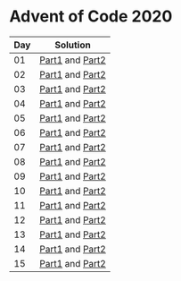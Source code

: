 # Advent of Code 2020

|Day|Solution|
|---|---|
|01 | [Part1](src/day01/part01.kt) and [Part2](src/day01/part02.kt)|
|02 | [Part1](src/day02/part01.kt) and [Part2](src/day02/part02.kt)|
|03 | [Part1](src/day03/part01.kt) and [Part2](src/day03/part02.kt)|
|04 | [Part1](src/day04/part01.kt) and [Part2](src/day04/part02.kt)|
|05 | [Part1](src/day05/part01.kt) and [Part2](src/day05/part02.kt)|
|06 | [Part1](src/day06/part01.kt) and [Part2](src/day06/part02.kt)|
|07 | [Part1](src/day07/part01.kt) and [Part2](src/day07/part02.kt)|
|08 | [Part1](src/day08/part01.kt) and [Part2](src/day08/part02.kt)|
|09 | [Part1](src/day09/part01.kt) and [Part2](src/day09/part02.kt)|
|10 | [Part1](src/day10/part01.kt) and [Part2](src/day10/part02.kt)|
|11 | [Part1](src/day11/part01.kt) and [Part2](src/day11/part02.kt)|
|12 | [Part1](src/day12/part01.kt) and [Part2](src/day12/part02.kt)|
|13 | [Part1](src/day13/part01.kt) and [Part2](src/day13/part02.kt)|
|14 | [Part1](src/day14/part01.kt) and [Part2](src/day14/part02.kt)|
|15 | [Part1](src/day15/part01.kt) and [Part2](src/day15/part02.kt)|